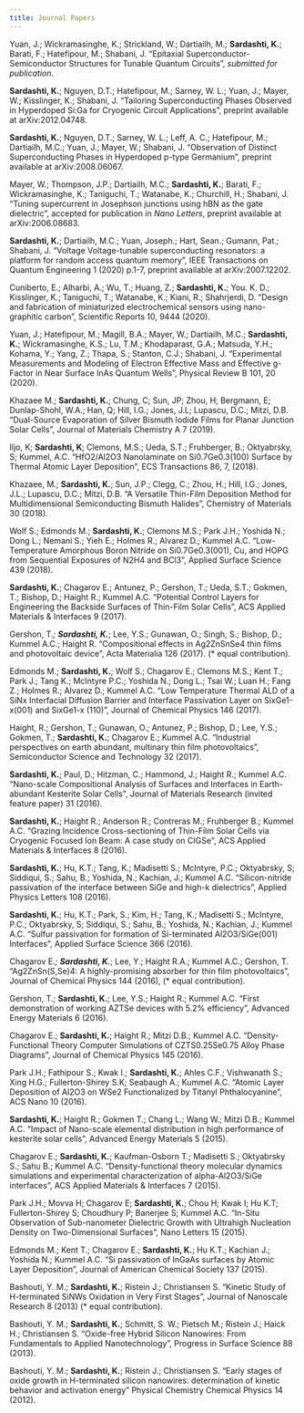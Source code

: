 ```yaml
---
title: Journal Papers
---
```


Yuan, J.; Wickramasinghe, K.; Strickland, W.; Dartiailh, M.; **Sardashti, K.**; Barati, F.; Hatefipour, M.; Shabani, J. “Epitaxial Superconductor-Semiconductor Structures for Tunable Quantum Circuits”, *submitted for publication*.

**Sardashti, K.**; Nguyen, D.T.;  Hatefipour, M.; Sarney, W. L.; Yuan, J.; Mayer, W.; Kisslinger, K.; Shabani, J. “Tailoring Superconducting Phases Observed in Hyperdoped Si:Ga for Cryogenic Circuit Applications”, preprint available at arXiv:2012.04748.

**Sardashti, K.**; Nguyen, D.T.; Sarney, W. L.; Leff, A. C.; Hatefipour, M.; Dartiailh, M.C.; Yuan, J.; Mayer, W.; Shabani, J. “Observation of Distinct Superconducting Phases in Hyperdoped p-type Germanium”, preprint available at arXiv:2008.06067.

Mayer, W.; Thompson, J.P.; Dartiailh, M.C.; **Sardashti, K.**; Barati, F.; Wickramasinghe, K.; Taniguchi, T.; Watanabe, K.; Churchill, H.; Shabani, J.  “Tuning supercurrent in Josephson junctions using hBN as the gate dielectric”, accepted for publication in *Nano Letters*, preprint available at arXiv:2006.08683.

**Sardashti, K.**; Dartiailh, M.C.; Yuan, Joseph.; Hart, Sean.; Gumann, Pat.; Shabani, J. “Voltage Voltage-tunable superconducting resonators: a platform for random access quantum memory”, IEEE Transactions on Quantum Engineering 1 (2020) p.1-7, preprint available at arXiv:2007.12202.

Cuniberto, E.; Alharbi, A.; Wu, T.; Huang, Z.; **Sardashti, K.**; You. K. D.; Kisslinger, K.; Taniguchi, T.; Watanabe, K.; Kiani, R.; Shahrjerdi, D. “Design and fabrication of miniaturized electrochemical sensors using nano-graphitic carbon”, Scientific Reports 10, 9444 (2020).

Yuan, J.; Hatefipour, M.; Magill, B.A.; Mayer, W.; Dartiailh, M.C.; **Sardashti, K.**; Wickramasinghe, K.S.; Lu, T.M.; Khodaparast, G.A.; Matsuda, Y.H.; Kohama, Y.; Yang, Z.; Thapa, S.; Stanton, C.J.; Shabani, J. “Experimental Measurements and Modeling of Electron Effective Mass and Effective g-Factor in Near Surface InAs Quantum Wells”, Physical Review B 101, 20 (2020).

Khazaee M.; **Sardashti, K.**; Chung, C; Sun, JP; Zhou, H; Bergmann, E; Dunlap-Shohl, W.A.; Han, Q; Hill, I.G.; Jones, J.L; Lupascu, D.C.; Mitzi, D.B. “Dual-Source Evaporation of Silver Bismuth Iodide Films for Planar Junction Solar Cells”, Journal of Materials Chemistry A 7 (2019).

Iljo, K; **Sardashti, K**; Clemons, M.S.; Ueda, S.T.; Fruhberger, B.; Oktyabrsky, S; Kummel, A.C. “HfO2/Al2O3 Nanolaminate on Si0.7Ge0.3(100) Surface by Thermal Atomic Layer Deposition”, ECS Transactions 86, 7, (2018).

Khazaee, M.; **Sardashti, K.**; Sun, J.P.; Clegg, C.; Zhou, H.; Hill, I.G.; Jones, J.L.; Lupascu, D.C.; Mitzi, D.B. “A Versatile Thin-Film Deposition Method for Multidimensional Semiconducting Bismuth Halides”, Chemistry of Materials 30 (2018).

Wolf S.; Edmonds M.; **Sardashti, K.**; Clemons M.S.; Park J.H.; Yoshida N.; Dong L.; Nemani S.; Yieh E.; Holmes R.; Alvarez D.; Kummel A.C. “Low-Temperature Amorphous Boron Nitride on Si0.7Ge0.3(001), Cu, and HOPG from Sequential Exposures of N2H4 and BCl3”, Applied Surface Science 439 (2018).

**Sardashti, K.**; Chagarov E.; Antunez, P.; Gershon, T.; Ueda, S.T.; Gokmen, T.; Bishop, D.; Haight R.; Kummel A.C. “Potential Control Layers for Engineering the Backside Surfaces of Thin-Film Solar Cells”, ACS Applied Materials & Interfaces 9 (2017).

Gershon, T.*; **Sardashti, K.***; Lee, Y.S.; Gunawan, O.; Singh, S.; Bishop, D.; Kummel A.C.; Haight R. “Compositional effects in Ag2ZnSnSe4 thin films and photovoltaic device”, Acta Materialia 126 (2017). (* equal contribution).

Edmonds M.; **Sardashti, K.**; Wolf S.; Chagarov E.; Clemons M.S.; Kent T.; Park J.; Tang K.; McIntyre P.C.; Yoshida N.; Dong L.; Tsai W.; Luan H.; Fang Z.; Holmes R.; Alvarez D.; Kummel A.C. “Low Temperature Thermal ALD of a SiNx Interfacial Diffusion Barrier and Interface Passivation Layer on SixGe1-x(001) and SixGe1-x (110)”, Journal of Chemical Physics 146 (2017).

Haight, R.; Gershon, T.; Gunawan, O.; Antunez, P.; Bishop, D.; Lee, Y.S.; Gokmen, T.; **Sardashti, K.**; Chagarov E.; Kummel A.C. “Industrial perspectives on earth abundant, multinary thin film photovoltaics”, Semiconductor Science and Technology 32 (2017).

**Sardashti, K.**; Paul, D.; Hitzman, C.; Hammond, J.; Haight R.; Kummel A.C. “Nano-scale Compositional Analysis of Surfaces and Interfaces in Earth-abundant Kesterite Solar Cells”, Journal of Materials Research (invited feature paper) 31 (2016).

**Sardashti, K.**; Haight R.; Anderson R.; Contreras M.; Fruhberger B.; Kummel A.C. “Grazing Incidence Cross-sectioning of Thin-Film Solar Cells via Cryogenic Focused Ion Beam: A case study on CIGSe", ACS Applied Materials & Interfaces 8 (2016).

**Sardashti, K.**; Hu, K.T.; Tang, K.; Madisetti S.; McIntyre, P.C.; Oktyabrsky, S; Siddiqui, S.; Sahu, B.; Yoshida, N.; Kachian, J.; Kummel A.C. “Silicon-nitride passivation of the interface between SiGe and high-k dielectrics”, Applied Physics Letters 108 (2016).

**Sardashti, K.**; Hu, K.T.; Park, S.; Kim, H.; Tang, K.; Madisetti S.; McIntyre, P.C.; Oktyabrsky, S; Siddiqui, S.; Sahu, B.; Yoshida, N.; Kachian, J.; Kummel A.C. “Sulfur passivation for formation of Si-terminated Al2O3/SiGe(001) Interfaces”, Applied Surface Science 366 (2016).

Chagarov E.*; **Sardashti, K.***; Lee, Y.; Haight R.A.; Kummel A.C.; Gershon, T. “Ag2ZnSn(S,Se)4: A highly-promising absorber for thin film photovoltaics”, Journal of Chemical Physics 144 (2016), (* equal contribution).

Gershon, T.; **Sardashti, K.**; Lee, Y.S.; Haight R.; Kummel A.C. “First demonstration of working AZTSe devices with 5.2% efficiency”, Advanced Energy Materials 6 (2016).

Chagarov E.; **Sardashti, K.**; Haight R.; Mitzi D.B.; Kummel A.C. “Density-Functional Theory Computer Simulations of CZTS0.25Se0.75 Alloy Phase Diagrams”, Journal of Chemical Physics 145 (2016).

Park J.H.; Fathipour S.; Kwak I.; **Sardashti, K.**; Ahles C.F.; Vishwanath S.; Xing H.G.; Fullerton-Shirey S.K; Seabaugh A.; Kummel A.C. “Atomic Layer Deposition of Al2O3 on WSe2 Functionalized by Titanyl Phthalocyanine”, ACS Nano 10 (2016).

**Sardashti, K.**; Haight R.; Gokmen T.; Chang L.; Wang W.; Mitzi D.B.; Kummel A.C. “Impact of Nano-scale elemental distribution in high performance of kesterite solar cells”, Advanced Energy Materials 5 (2015).

Chagarov E.; **Sardashti, K.**; Kaufman-Osborn T.; Madisetti S.; Oktyabrsky S.; Sahu B.; Kummel A.C. “Density-functional theory molecular dynamics simulations and experimental characterization of alpha-Al2O3/SiGe interfaces”, ACS Applied Materials & Interfaces 7 (2015).

Park J.H.; Movva H; Chagarov E; **Sardashti, K.**; Chou H; Kwak I; Hu K.T; Fullerton-Shirey S; Choudhury P; Banerjee S; Kummel A.C. “In-Situ Observation of Sub-nanometer Dielectric Growth with Ultrahigh Nucleation Density on Two-Dimensional Surfaces”, Nano Letters 15 (2015).

Edmonds M.; Kent T.; Chagarov E.; **Sardashti, K.**; Hu K.T.; Kachian J.; Yoshida N.; Kummel A.C. “Si passivation of InGaAs surfaces by Atomic Layer Deposition”, Journal of American Chemical Society 137 (2015).

Bashouti, Y. M.; **Sardashti, K.**; Ristein J.; Christiansen S. “Kinetic Study of H-terminated SiNWs Oxidation in Very First Stages”, Journal of Nanoscale Research 8 (2013) (* equal contribution).

Bashouti, Y. M.; **Sardashti, K.**; Schmitt, S. W.; Pietsch M.; Ristein J.; Haick H.; Christiansen S. “Oxide-free Hybrid Silicon Nanowires: From Fundamentals to Applied Nanotechnology”, Progress in Surface Science 88 (2013).

Bashouti, Y. M.; **Sardashti, K.**; Ristein J.; Christiansen S. “Early stages of oxide growth in H-terminated silicon nanowires: determination of kinetic behavior and activation energy” Physical Chemistry Chemical Physics 14 (2012).



